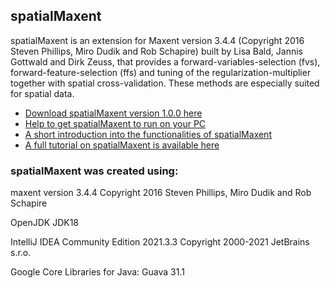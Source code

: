 ## spatialMaxent
spatialMaxent is an extension for Maxent version 3.4.4 (Copyright 2016 Steven Phillips, Miro Dudik and Rob Schapire) built by Lisa Bald, Jannis Gottwald and Dirk Zeuss, that provides a forward-variables-selection (fvs), forward-feature-selection (ffs) and tuning of the regularization-multiplier together with spatial cross-validation. These methods are especially suited for spatial data.
* [Download spatialMaxent version 1.0.0 here](https://github.com/envima/spatialMaxent/raw/main/out/artifacts/spatialMaxent_jar.zip)
* [Help to get spatialMaxent to run on your PC]( https://envima.github.io/spatialMaxent/docs/020_spatialMaxent/)
*  [A short introduction into the functionalities of spatialMaxent]( https://envima.github.io/spatialMaxent/docs/030_spatialMaxent_short_introduction/)
* [A full tutorial on spatialMaxent is available here](https://envima.github.io/spatialMaxent/)



### spatialMaxent was created using:

maxent version 3.4.4 Copyright 2016 Steven Phillips, Miro Dudik and Rob Schapire

OpenJDK JDK18

IntelliJ IDEA Community Edition 2021.3.3 Copyright 2000-2021 JetBrains s.r.o.


Google Core Libraries for Java: Guava 31.1
